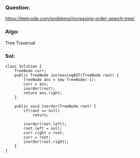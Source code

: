### Question:
https://leetcode.com/problems/increasing-order-search-tree/

### Algo:
Tree Traversal

### Sol:
```
class Solution {
    TreeNode curr;
    public TreeNode increasingBST(TreeNode root) {
        TreeNode ans = new TreeNode(-1);
        curr = ans;
        inorder(root);
        return ans.right;
    }
    
    public void inorder(TreeNode root) {
        if(root == null)
            return;
        
        inorder(root.left);
        root.left = null;
        curr.right = root;
        curr = root;
        inorder(root.right); 
    }
}
```
